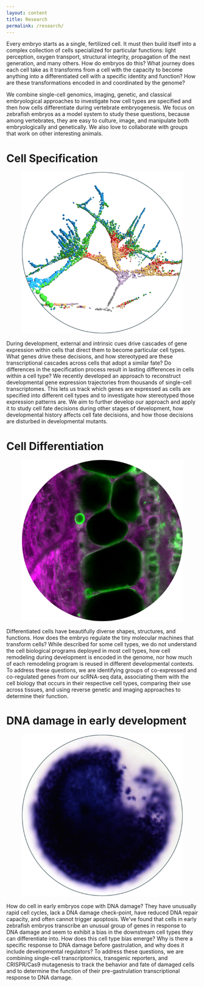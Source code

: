 ```yaml
---
layout: content
title: Research
permalink: /research/
---
```


Every embryo starts as a single, fertilized cell. It must then build itself into a complex collection of cells specialized for particular functions: light perception, oxygen transport, structural integrity, propagation of the next generation, and many others. How do embryos do this? What journey does each cell take as it transforms from a cell with the capacity to become anything into a differentiated cell with a specific identity and function? How are these transformations encoded in and coordinated by the genome?

We combine single-cell genomics, imaging, genetic, and classical embryological approaches to investigate how cell types are specified and then how cells differentiate during vertebrate embryogenesis. We focus on zebrafish embryos as a model system to study these questions, because among vertebrates, they are easy to culture, image, and manipulate both embryologically and genetically. We also love to collaborate with groups that work on other interesting animals.

# Cell Specification

<figure class="floatright"><img src="../assets/pages/URDtree.png" alt="Specification tree of early zebrafish embryogenesis reconstructed with URD"></figure>

<p class="floatleft">During development, external and intrinsic cues drive cascades of gene expression within cells that direct them to become particular cell types. What genes drive these decisions, and how stereotyped are these transcriptional cascades across cells that adopt a similar fate? Do differences in the specification process result in lasting differences in cells within a cell type? We recently developed an approach to reconstruct developmental gene expression trajectories from thousands of single-cell transcriptomes. This lets us track which genes are expressed as cells are specified into different cell types and to investigate how stereotyped those expression patterns are. We aim to further develop our approach and apply it to study cell fate decisions during other stages of development, how developmental history affects cell fate decisions, and how those decisions are disturbed in developmental mutants.</p>

# Cell Differentiation

<figure class="floatleft"><img src="../assets/pages/notochord.png" alt="Differentiating cells in the notochord"></figure> 

<p class="floatright">Differentiated cells have beautifully diverse shapes, structures, and functions. How does the embryo regulate the tiny molecular machines that transform cells? While described for some cell types, we do not understand the cell biological programs deployed in most cell types, how cell remodeling during development is encoded in the genome, nor how much of each remodeling program is reused in different developmental contexts. To address these questions, we are identifying groups of co-expressed and co-regulated genes from our scRNA-seq data, associating them with the cell biology that occurs in their respective cell types, comparing their use across tissues, and using reverse genetic and imaging approaches to determine their function.</p>

# DNA damage in early development

<figure class="floatright"><img src="../assets/pages/dna-damage.png" alt="Transcription of a developmental regulator in response to DNA damage"></figure> 

<p class="floatleft">How do cell in early embryos cope with DNA damage? They have unusually rapid cell cycles, lack a DNA damage check-point, have reduced DNA repair capacity, and often cannot trigger apoptosis. We've found that cells in early zebrafish embryos transcribe an unusual group of genes in response to DNA damage and seem to exhibit a bias in the downstream cell types they can differentiate into. How does this cell type bias emerge? Why is there a specific response to DNA damage before gastrulation, and why does it include developmental regulators? To address these questions, we are combining single-cell transcriptomics, transgenic reporters, and CRISPR/Cas9 mutagenesis to track the behavior and fate of damaged cells and to determine the function of their pre-gastrulation transcriptional response to DNA damage.</p>
